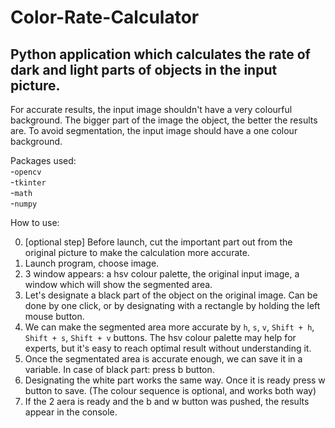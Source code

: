 Color-Rate-Calculator
=====================  

Python application which calculates the rate of dark and light parts of objects in the input picture.  
---------------------

For accurate results, the input image shouldn't have a very colourful background.
The bigger part of the image the object, the better the results are.
To avoid segmentation, the input image should have a one colour background.

Packages used:  
  -`opencv`  
  -`tkinter`  
  -`math`  
  -`numpy`  

How to use:

 0.  [optional step] Before launch, cut the important part out from the original picture to make the calculation more accurate. 
 1.  Launch program, choose image.
 2.  3 window appears: a hsv colour palette, the original input image, a window which will show the segmented area.
 3.  Let's designate a black part of the object on the original image. Can be done by one click, or by designating with a rectangle by holding the left mouse button.
 4.  We can make the segmented area more accurate by `h`, `s`, `v`,  `Shift + h`, `Shift + s`, `Shift + v` buttons. The hsv colour palette may help for experts, but it's easy to reach optimal result without understanding it.
 5.  Once the segmentated area is accurate enough, we can save it in a variable. In case of black part: press b button. 
 6.  Designating the white part works the same way. Once it is ready press w button to save. (The colour sequence is optional, and works both way)
 7.  If the 2 aera is ready and the b and w button was pushed, the results appear in the console. 
